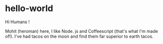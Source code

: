 # hello-world

Hi Humans !

Mohit (heroman) here, I like Node. js and Coffeescript (that's what I'm made of!).
I've had tacos on the moon and find them far superior to earth tacos. 
